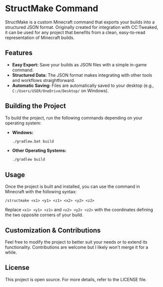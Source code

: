 # StructMake Command

StructMake is a custom Minecraft command that exports your builds into a structured JSON format. Originally created for integration with CC:Tweaked, it can be used for any project that benefits from a clean, easy-to-read representation of Minecraft builds.

## Features

- **Easy Export:** Save your builds as JSON files with a simple in-game command.
- **Structured Data:** The JSON format makes integrating with other tools and workflows straightforward.
- **Automatic Saving:** Files are automatically saved to your desktop (e.g., `C:/Users/USER/OneDrive/Desktop/` on Windows).

## Building the Project

To build the project, run the following commands depending on your operating system:

- **Windows:**
  ```bash
  ./gradlew.bat build
  ```
- **Other Operating Systems:**
  ```bash
  ./gradlew build
  ```

## Usage

Once the project is built and installed, you can use the command in Minecraft with the following syntax:

```plaintext
/structmake <x1> <y1> <z1> <x2> <y2> <z2>
```

Replace `<x1> <y1> <z1>` and `<x2> <y2> <z2>` with the coordinates defining the two opposite corners of your build.

## Customization & Contributions

Feel free to modify the project to better suit your needs or to extend its functionality. Contributions are welcome but I likely won't merge it for a while.

## License

This project is open source. For more details, refer to the LICENSE file.

